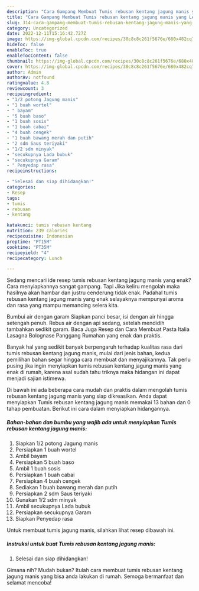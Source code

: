 ```yaml
---
description: "Cara Gampang Membuat Tumis rebusan kentang jagung manis yang Lezat"
title: "Cara Gampang Membuat Tumis rebusan kentang jagung manis yang Lezat"
slug: 314-cara-gampang-membuat-tumis-rebusan-kentang-jagung-manis-yang-lezat
category: Uncategorized
date: 2022-12-11T15:16:42.727Z
image: https://img-global.cpcdn.com/recipes/30c8c8c261f5676e/680x482cq70/tumis-rebusan-kentang-jagung-manis-foto-resep-utama.jpg
hideToc: false
enableToc: true
enableTocContent: false
thumbnail: https://img-global.cpcdn.com/recipes/30c8c8c261f5676e/680x482cq70/tumis-rebusan-kentang-jagung-manis-foto-resep-utama.jpg
cover: https://img-global.cpcdn.com/recipes/30c8c8c261f5676e/680x482cq70/tumis-rebusan-kentang-jagung-manis-foto-resep-utama.jpg
author: Admin
authorAv: notfound
ratingvalue: 4.8
reviewcount: 3
recipeingredient:
- "1/2 potong Jagung manis"
- "1 buah wortel"
- " bayam"
- "5 buah baso"
- "1 buah sosis"
- "1 buah cabai"
- "4 buah cengek"
- "1 buah bawang merah dan putih"
- "2 sdm Saus teriyaki"
- "1/2 sdm minyak"
- "secukupnya Lada bubuk"
- "secukupnya Garam"
- " Penyedap rasa"
recipeinstructions:

- "Selesai dan siap dihidangkan!"
categories:
- Resep
tags:
- tumis
- rebusan
- kentang

katakunci: tumis rebusan kentang 
nutrition: 239 calories
recipecuisine: Indonesian
preptime: "PT15M"
cooktime: "PT35M"
recipeyield: "4"
recipecategory: Lunch

---
```



Sedang mencari ide resep tumis rebusan kentang jagung manis yang enak? Cara menyiapkannya sangat gampang. Tapi Jika keliru mengolah maka hasilnya akan hambar dan justru cenderung tidak enak. Padahal tumis rebusan kentang jagung manis yang enak selayaknya mempunyai aroma dan rasa yang mampu memancing selera kita.


Bumbui air dengan garam Siapkan panci besar, isi dengan air hingga setengah penuh. Rebus air dengan api sedang, setelah mendidih tambahkan sedikit garam. Baca Juga Resep dan Cara Membuat Pasta Italia Lasagna Bolognase Panggang Rumahan yang enak dan praktis.

Banyak hal yang sedikit banyak berpengaruh terhadap kualitas rasa dari tumis rebusan kentang jagung manis, mulai dari jenis bahan, kedua pemilihan bahan segar hingga cara membuat dan menyajikannya. Tak perlu pusing jika ingin menyiapkan tumis rebusan kentang jagung manis yang enak di rumah, karena asal sudah tahu triknya maka hidangan ini dapat menjadi sajian istimewa.


Di bawah ini ada beberapa cara mudah dan praktis dalam mengolah tumis rebusan kentang jagung manis yang siap dikreasikan. Anda dapat menyiapkan Tumis rebusan kentang jagung manis memakai 13 bahan dan 0 tahap pembuatan. Berikut ini cara dalam menyiapkan hidangannya.

<!--inarticleads1-->

##### Bahan-bahan dan bumbu yang wajib ada untuk menyiapkan Tumis rebusan kentang jagung manis:

1. Siapkan 1/2 potong Jagung manis
1. Persiapkan 1 buah wortel
1. Ambil  bayam
1. Persiapkan 5 buah baso
1. Ambil 1 buah sosis
1. Persiapkan 1 buah cabai
1. Persiapkan 4 buah cengek
1. Sediakan 1 buah bawang merah dan putih
1. Persiapkan 2 sdm Saus teriyaki
1. Gunakan 1/2 sdm minyak
1. Ambil secukupnya Lada bubuk
1. Persiapkan secukupnya Garam
1. Siapkan  Penyedap rasa


Untuk membuat tumis jagung manis, silahkan lihat resep dibawah ini. 

<!--inarticleads2-->

##### Instruksi untuk buat Tumis rebusan kentang jagung manis:


1. Selesai dan siap dihidangkan!



Gimana nih? Mudah bukan? Itulah cara membuat tumis rebusan kentang jagung manis yang bisa anda lakukan di rumah. Semoga bermanfaat dan selamat mencoba!
